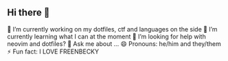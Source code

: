 ## Hi there 👋
🔭 I’m currently working on my dotfiles, ctf and languages on the side
🌱 I’m currently learning what I can at the moment
🤔 I’m looking for help with neovim and dotfiles?
💬 Ask me about ...
😄 Pronouns: he/him and they/them
⚡ Fun fact: I LOVE FREENBECKY


<!--
**danz-km/danz-km** is a ✨ _special_ ✨ repository because its `README.md` (this file) appears on your GitHub profile.

Here are some ideas to get you started:

- 🔭 I’m currently working on ...
- 🌱 I’m currently learning ...
- 👯 I’m looking to collaborate on ...
- 🤔 I’m looking for help with ...
- 💬 Ask me about ...
- 📫 How to reach me: ...
- 😄 Pronouns: ...
- ⚡ Fun fact: ...
-->
